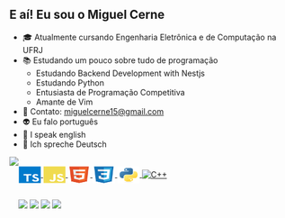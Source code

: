  ## E aí! Eu sou o Miguel Cerne
 - 🎓 Atualmente cursando Engenharia Eletrônica e de Computação na UFRJ
 - 📚 Estudando um pouco sobre tudo de programação
    - Estudando Backend Development with Nestjs
    - Estudando Python
    - Entusiasta de Programação Competitiva
    - Amante de Vim
 - 📩 Contato: miguelcerne15@gmail.com
 - 👽 Eu falo português 
 - 👻 I speak english 
 - 👾 Ich spreche Deutsch 
<div align="center">
  <a href="https://github.com/Cerne17">
  <!--<img height="180em" src="https://github-readme-stats.vercel.app/api?username=Cerne17&show_icons=true&theme=dark&include_all_commits=true&count_private=true"/>-->
  <img align="left" height="180em" src="https://github-readme-stats.vercel.app/api/top-langs/?username=Cerne17&layout=compact&langs_count=7&theme=dark"/>
</div>

 <div style="display: inline_block"><br>
  <img align="center" alt="JS" height="30" width="40" src="https://raw.githubusercontent.com/devicons/devicon/master/icons/typescript/typescript-plain.svg">
  <img align="center" alt="JS" height="30" width="40" src="https://raw.githubusercontent.com/devicons/devicon/master/icons/javascript/javascript-plain.svg">
  <img align="center" alt="HTML" height="30" width="40" src="https://raw.githubusercontent.com/devicons/devicon/master/icons/html5/html5-original.svg">
  <img align="center" alt="CSS" height="30" width="40" src="https://raw.githubusercontent.com/devicons/devicon/master/icons/css3/css3-original.svg">
  <img align="center" alt="Python" height="30" width="40" src="https://raw.githubusercontent.com/devicons/devicon/master/icons/python/python-original.svg">
  <img align="center" alt="C++" height="30" width="40" src="https://cdn.jsdelivr.net/gh/devicons/devicon/icons/cplusplus/cplusplus-original.svg" />
</div>
 
 ##
 
 <div> 
  <a href="https://www.youtube.com/channel/UChXgOxqGFD6QGc6g1DCUc3Q" target="_blank"><img src="https://img.shields.io/badge/YouTube-FF0000?style=for-the-badge&logo=youtube&logoColor=white" target="_blank"></a>
  <a href="https://www.instagram.com/mi.cerne/" target="_blank"><img src="https://img.shields.io/badge/-Instagram-%23E4405F?style=for-the-badge&logo=instagram&logoColor=white" target="_blank"></a>
  <a href = "mailto:miguelcerne15@gmail.com"><img src="https://img.shields.io/badge/-Gmail-%23333?style=for-the-badge&logo=gmail&logoColor=white" target="_blank"></a>
  <a href="https://www.linkedin.com/in/miguel-cerne-781803227/" target="_blank"><img src="https://img.shields.io/badge/-LinkedIn-%230077B5?style=for-the-badge&logo=linkedin&logoColor=white" target="_blank"></a>  
</div>
